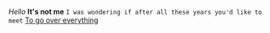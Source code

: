 *Hello*
**It's not me**
`I was wondering if after all these years you'd like to meet`
[To go over everything](https://github.com)